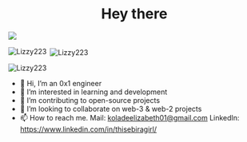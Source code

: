 <h1 align="center">Hey there</h1>


<p align="center" style="display: flex;"> 

  <a href="mailto:koladeelizabeth01@gmail.com" target="_blank">
  <img src="https://img.shields.io/badge/email me-%23D14836.svg?&style=for-the-badge&logo=gmail&logoColor=white" />
</a>&nbsp;&nbsp;
</p>

<p><img align="left" src="https://github-readme-stats.vercel.app/api/top-langs?username=Lizzy223" alt="Lizzy223" /></p>

<p>&nbsp;<img align="center" src="https://github-readme-stats.vercel.app/api?username=Lizzy223" alt="Lizzy223" /></p>

<p><img align="center" src="https://github-readme-streak-stats.herokuapp.com/?user=Lizzy223" alt="Lizzy223" /></p>


- 👋 Hi, I’m an 0x1 engineer
- 👀 I’m interested in learning and development
- 🌱 I’m contributing to open-source projects
- 💞️ I’m looking to collaborate on web-3  & web-2 projects
- 📫 How to reach me. Mail: koladeelizabeth01@gmail.com LinkedIn: https://www.linkedin.com/in/thisebiragirl/





<!---
Lizzy223/Lizzy223 is a ✨ special ✨ repository because its `README.md` (this file) appears on your GitHub profile.
You can click the Preview link to take a look at your changes.
--->
